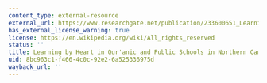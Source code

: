 ```yaml
---
content_type: external-resource
external_url: https://www.researchgate.net/publication/233600651_Learning_by_Heart_in_Qur'anic_and_Public_Schools_in_Northern_Cameroon
has_external_license_warning: true
license: https://en.wikipedia.org/wiki/All_rights_reserved
status: ''
title: Learning by Heart in Qur'anic and Public Schools in Northern Cameroon
uid: 8bc963c1-f466-4c0c-92e2-6a525336975d
wayback_url: ''
---
```

